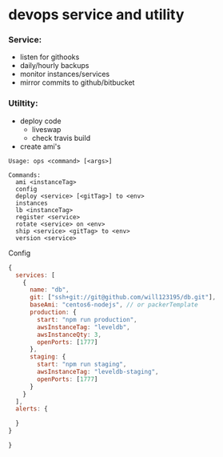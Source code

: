 # devops service and utility

### Service:
- listen for githooks
- daily/hourly backups
- monitor instances/services
- mirror commits to github/bitbucket

### Utiltity:
- deploy code 
    - liveswap
    - check travis build
- create ami's


```
Usage: ops <command> [<args>]

Commands:
  ami <instanceTag>
  config  
  deploy <service> [<gitTag>] to <env>
  instances
  lb <instanceTag>
  register <service>
  rotate <service> on <env>
  ship <service> <gitTag> to <env>
  version <service>
```


Config
```js
{  
  services: [
    {
      name: "db",
      git: ["ssh+git://git@github.com/will123195/db.git"],
      baseAmi: "centos6-nodejs", // or packerTemplate
      production: {
        start: "npm run production",
        awsInstanceTag: "leveldb",
        awsInstanceQty: 3,
        openPorts: [1777]
      },
      staging: {
        start: "npm run staging",
        awsInstanceTag: "leveldb-staging",
        openPorts: [1777]
      }
    }
  ],
  alerts: {

  }
}

}
```
